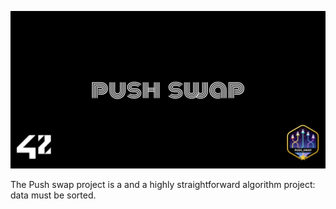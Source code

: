 ![Cover](https://github.com/Hamaarour/push_swap/blob/main/push_swap_cover.png)

The Push swap project is a  and a highly straightforward algorithm project: data must be sorted.
